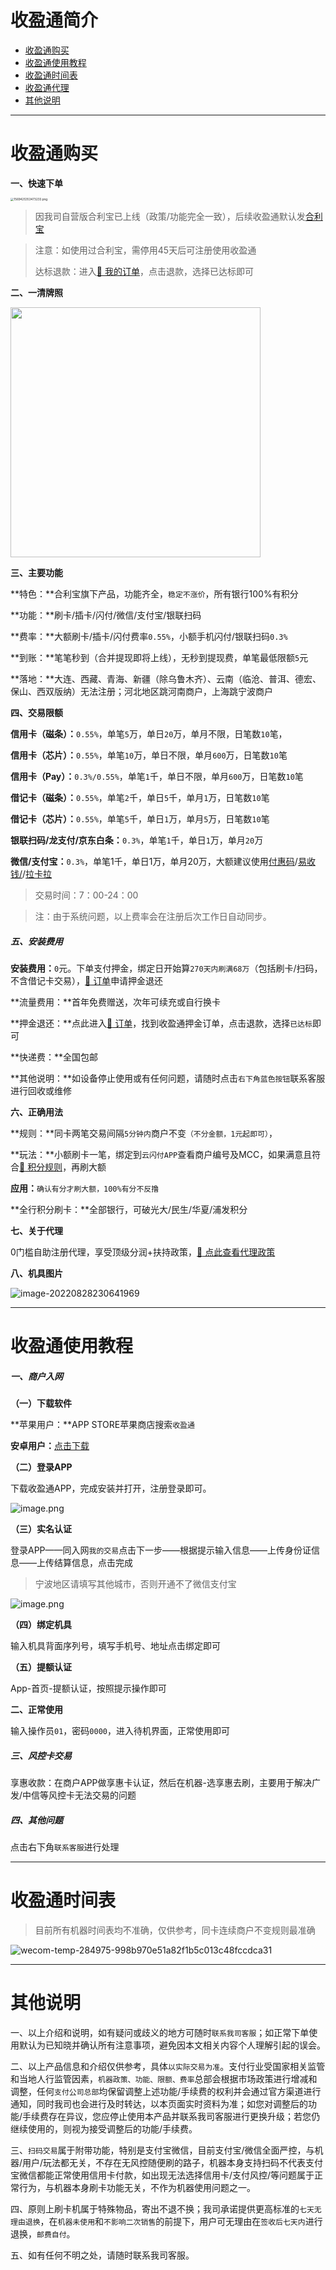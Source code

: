 # 收盈通简介

- [收盈通购买](#收盈通购买)
- [收盈通使用教程](#收盈通使用教程)
- [收盈通时间表](#收盈通时间表)
- [收盈通代理](agent/hlbsyt.md)
- [其他说明](#其他说明)

---

# 收盈通购买

**一、快速下单**

[<img src="https://wiki.zjkmkj.com/media/202208272035642.png" alt="1569425353473233.png" style="zoom:33%;" />](https://kmshop.zjkmkj.com/pages/goods_details/index?id=40)

> 因我司自营版合利宝已上线（政策/功能完全一致），后续收盈通默认发[合利宝](tool/hlb.md)

> 注意：如使用过合利宝，需停用45天后可注册使用收盈通
>
> 达标退款：进入[:link: 我的订单](http://kmshop.zjkmkj.com/pages/users/order_list/index)，点击退款，选择已达标即可

**二、一清牌照**

<img src="https://wiki.zjkmkj.com/media/202208272037098.jpg" width=400 />

**三、主要功能**

**特色：**合利宝旗下产品，功能齐全，`稳定不涨价`，所有银行100%有积分

**功能：**刷卡/插卡/闪付/微信/支付宝/银联扫码

**费率：**大额刷卡/插卡/闪付费率`0.55%`，小额手机闪付/银联扫码`0.3%`

**到账：**笔笔秒到（合并提现即将上线），无秒到提现费，单笔最低限额`5`元

**落地：**大连、西藏、青海、新疆（除乌鲁木齐）、云南（临沧、普洱、德宏、保山、西双版纳）无法注册；河北地区跳河南商户，上海跳宁波商户

**四、交易限额**

**信用卡（磁条）：**`0.55%`，单笔`5`万，单日`20`万，单月不限，日笔数`10`笔，

**信用卡（芯片）：**`0.55%`，单笔`10`万，单日不限，单月`600`万，日笔数`10`笔

**信用卡（Pay）：**`0.3%/0.55%`，单笔`1`千，单日不限，单月`600`万，日笔数`10`笔

**借记卡（磁条）：**`0.55%`，单笔`2`千，单日`5`千，单月`1`万，日笔数`10`笔

**借记卡（芯片）：**`0.55%`，单笔`5`千，单日`1`万，单月`5`万，日笔数`10`笔

**银联扫码/龙支付/京东白条：**`0.3%`，单笔`1`千，单日`1`万，单月`20`万

**微信/支付宝：**`0.3%`，单笔1千，单日1万，单月20万，大额建议使用[付惠码](tool/fhm.md)/[易收钱/](tool/ysq.md)/[拉卡拉](tool/lkl.md)

> 交易时间：7：00-24：00

> 注：由于系统问题，以上费率会在注册后次工作日自动同步。

##### 五、安装费用

**安装费用：**`0`元。下单支付押金，绑定日开始算`270天内刷满68万`（包括刷卡/扫码，不含借记卡交易），[:link: 订单](http://kmshop.zjkmkj.com/pages/users/order_list/index)申请押金退还

**流量费用：**首年免费赠送，次年可续充或自行换卡

**押金退还：**点此进入[:link: 订单](http://kmshop.zjkmkj.com/pages/users/order_list/index)，找到收盈通押金订单，点击退款，选择`已达标`即可

**快递费：**全国包邮

**其他说明：**如设备停止使用或有任何问题，请随时点击`右下角蓝色按钮`联系客服进行回收或维修

**六、正确用法**

**规则：**同卡两笔交易间隔`5分钟内`商户不变`（不分金额，1元起即可）`，

**玩法：**小额刷卡一笔，绑定到`云闪付APP`查看商户编号及MCC，如果满意且符合[:link: 积分规则](start/integral.md)，再刷大额

**应用：**`确认有分才刷大额，100%有分不反撸`

**全行积分刷卡：**全部银行，可破光大/民生/华夏/浦发积分

**七、关于代理**

0门槛自助注册代理，享受顶级分润+扶持政策，[:link: 点此查看代理政策](agent/hlbsyt.md)

**八、机具图片**

![image-20220828230641969](https://wiki.zjkmkj.com/media/202208282306010.png)

------

# 收盈通使用教程

##### 一、商户入网

**（一）下载软件**

**苹果用户：**APP STORE苹果商店搜索`收盈通`

**安卓用户：**[点击下载](https://h5.yingdaipay.com/pages/share/inviteDownloadSh)

**（二）登录APP**

下载收盈通APP，完成安装并打开，注册登录即可。

![image.png](https://wiki.zjkmkj.com/media/202208290907742.jpg)

**（三）实名认证**

登录APP——同入网`我的交易`点击下一步——根据提示输入信息——上传身份证信息——上传结算信息，点击完成

> 宁波地区请填写其他城市，否则开通不了微信支付宝

![image.png](https://wiki.zjkmkj.com/media/202208290858060.jpg)

**（四）绑定机具**

输入机具背面序列号，填写手机号、地址点击绑定即可

**（五）提额认证**

App-首页-提额认证，按照提示操作即可

**二、正常使用**

输入操作员`01`，密码`0000`，进入待机界面，正常使用即可

##### 三、风控卡交易

享惠收款：在商户APP做享惠卡认证，然后在机器-选享惠去刷，主要用于解决广发/中信等风控卡无法交易的问题

##### 四、其他问题

点击右下角`联系客服`进行处理

------

# 收盈通时间表

> 目前所有机器时间表均不准确，仅供参考，同卡连续商户不变规则最准确

![wecom-temp-284975-998b970e51a82f1b5c013c48fccdca31](https://wiki.zjkmkj.com/media/202208271938370.jpg)

---

# 其他说明

一、以上介绍和说明，如有疑问或歧义的地方可随时`联系我司客服`；如正常下单使用默认为已知晓并确认所有注意事项，避免因本文相关内容个人理解引起的误会。

二、以上产品信息和介绍仅供参考，具体`以实际交易为准`。支付行业受国家相关监管和当地人行监管因素，`机器政策、功能、限额、费率`总部会根据市场政策进行增减和调整，任何`支付公司总部`均保留调整上述功能/手续费的权利并会通过官方渠道进行通知，同时我司也会进行及时转达，以本页面实时资料为准；如您对调整后的功能/手续费存在异议，您应停止使用本产品并联系我司客服进行更换升级；若您仍继续使用的，则视为接受调整后的功能/手续费。

三、`扫码交易`属于附带功能，特别是支付宝微信，目前支付宝/微信全面严控，与机器/用户/玩法都无关，不存在无风控随便刷的路子，机器本身支持扫码不代表支付宝微信都能正常使用信用卡付款，如出现无法选择信用卡/支付风控/等问题属于正常行为，与机器本身刷卡功能无关，不作为机器使用问题之一。

四、原则上刷卡机属于特殊物品，寄出不退不换；我司承诺提供更高标准的`七天无理由退换`，在`机器未使用`和`不影响二次销售`的前提下，用户可无理由在`签收后七天内`进行退换，`邮费自付`。

五、如有任何不明之处，请随时联系我司客服。

